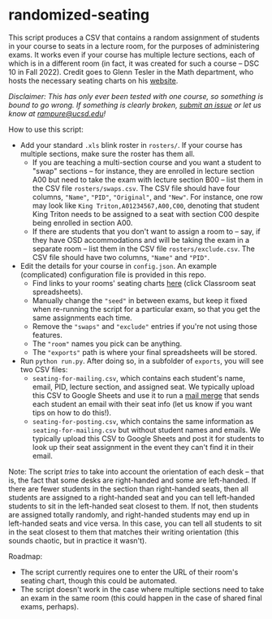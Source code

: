 # randomized-seating

This script produces a CSV that contains a random assignment of students in your course to seats in a lecture room, for the purposes of administering exams. It works even if your course has multiple lecture sections, each of which is in a different room (in fact, it was created for such a course – DSC 10 in Fall 2022). Credit goes to Glenn Tesler in the Math department, who hosts the necessary seating charts on his [website](https://mathweb.ucsd.edu/~gptesler/assigningseats.html).

_Disclaimer: This has only ever been tested with one course, so something is bound to go wrong. If something is clearly broken, [submit an issue](https://github.com/dsc-courses/randomized-seating/issues) or let us know at rampure@ucsd.edu!_

How to use this script:
- Add your standard `.xls` blink roster in `rosters/`. If your course has multiple sections, make sure the roster has them all.
    - If you are teaching a multi-section course and you want a student to "swap" sections – for instance, they are enrolled in lecture section A00 but need to take the exam with lecture section B00 – list them in the CSV file `rosters/swaps.csv`. The CSV file should have four columns, `"Name"`, `"PID"`, `"Original"`, and `"New"`. For instance, one row may look like `King Triton,A01234567,A00,C00`, denoting that student King Triton needs to be assigned to a seat with section C00 despite being enrolled in section A00.
    - If there are students that you don't want to assign a room to – say, if they have OSD accommodations and will be taking the exam in a separate room – list them in the CSV file `rosters/exclude.csv`. The CSV file should have two columns, `"Name"` and `"PID"`.
- Edit the details for your course in `config.json`. An example (complicated) configuration file is provided in this repo.
    - Find links to your rooms' seating charts [here](https://mathweb.ucsd.edu/~gptesler/assigningseats.html) (click Classroom seat spreadsheets).
    - Manually change the `"seed"` in between exams, but keep it fixed when re-running the script for a particular exam, so that you get the same assignments each time.
    - Remove the `"swaps"` and `"exclude"` entries if you're not using those features.
    - The `"room"` names you pick can be anything.
    - The `"exports"` path is where your final spreadsheets will be stored.
- Run `python run.py`. After doing so, in a subfolder of `exports`, you will see two CSV files:
    - `seating-for-mailing.csv`, which contains each student's name, email, PID, lecture section, and assigned seat. We typically upload this CSV to Google Sheets and use it to run a [mail merge](https://yamm.com) that sends each student an email with their seat info (let us know if you want tips on how to do this!).
    - `seating-for-posting.csv`, which contains the same information as `seating-for-mailing.csv` but without student names and emails. We typically upload this CSV to Google Sheets and post it for students to look up their seat assignment in the event they can't find it in their email.

Note: The script _tries_ to take into account the orientation of each desk – that is, the fact that some desks are right-handed and some are left-handed. If there are fewer students in the section than right-handed seats, then all students are assigned to a right-handed seat and you can tell left-handed students to sit in the left-handed seat closest to them. If not, then students are assigned totally randomly, and right-handed students may end up in left-handed seats and vice versa. In this case, you can tell all students to sit in the seat closest to them that matches their writing orientation (this sounds chaotic, but in practice it wasn't).

Roadmap:
- The script currently requires one to enter the URL of their room's seating chart, though this could be automated.
- The script doesn't work in the case where multiple sections need to take an exam in the same room (this could happen in the case of shared final exams, perhaps).